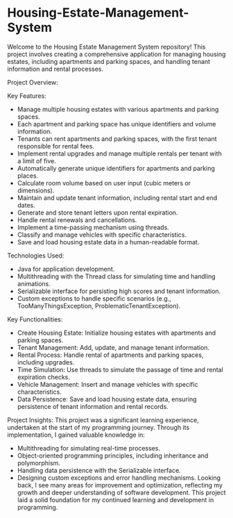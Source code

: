 # Housing-Estate-Management-System

Welcome to the Housing Estate Management System repository! This project involves creating a comprehensive application for managing housing estates, including apartments and parking spaces, and handling tenant information and rental processes.

Project Overview:

Key Features:
* Manage multiple housing estates with various apartments and parking spaces.
* Each apartment and parking space has unique identifiers and volume information.
* Tenants can rent apartments and parking spaces, with the first tenant responsible for rental fees.
* Implement rental upgrades and manage multiple rentals per tenant with a limit of five.
* Automatically generate unique identifiers for apartments and parking places.
* Calculate room volume based on user input (cubic meters or dimensions).
* Maintain and update tenant information, including rental start and end dates.
* Generate and store tenant letters upon rental expiration.
* Handle rental renewals and cancellations.
* Implement a time-passing mechanism using threads.
* Classify and manage vehicles with specific characteristics.
* Save and load housing estate data in a human-readable format.

Technologies Used:

* Java for application development.
* Multithreading with the Thread class for simulating time and handling animations.
* Serializable interface for persisting high scores and tenant information.
* Custom exceptions to handle specific scenarios (e.g., TooManyThingsException, ProblematicTenantException).

Key Functionalities:

* Create Housing Estate: Initialize housing estates with apartments and parking spaces.
* Tenant Management: Add, update, and manage tenant information.
* Rental Process: Handle rental of apartments and parking spaces, including upgrades.
* Time Simulation: Use threads to simulate the passage of time and rental expiration checks.
* Vehicle Management: Insert and manage vehicles with specific characteristics.
* Data Persistence: Save and load housing estate data, ensuring persistence of tenant information and rental records.


Project Insights:
This project was a significant learning experience, undertaken at the start of my programming journey. Through its implementation, I gained valuable knowledge in:

* Multithreading for simulating real-time processes.
* Object-oriented programming principles, including inheritance and polymorphism.
* Handling data persistence with the Serializable interface.
* Designing custom exceptions and error handling mechanisms.
Looking back, I see many areas for improvement and optimization, reflecting my growth and deeper understanding of software development. This project laid a solid foundation for my continued learning and development in programming.
